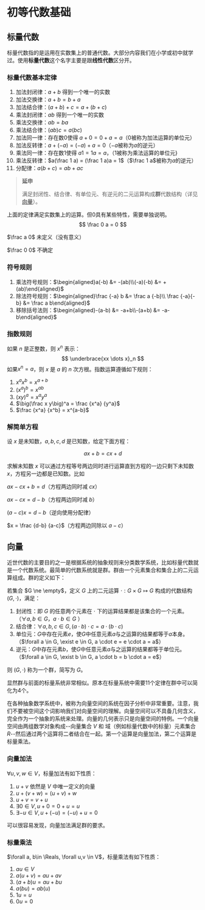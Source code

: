 # 初等代数基础

## 标量代数

标量代数指的是运用在实数集上的普通代数。大部分内容我们在小学或初中就学过。使用**标量代数**这个名字主要是跟**线性代数**区分开。

### 标量代数基本定律

1. 加法封闭律：$a+b$ 得到一个唯一的实数
2. 加法交换律：$a+b = b+a$
3. 加法结合律：$(a+b)+c = a+(b+c)$
4. 乘法封闭律：$ab$ 得到一个唯一的实数
5. 乘法交换律：$ab = ba$
6. 乘法结合律：$(ab)c = a(bc)$
7. 加法同一律：存在数0使得 $a+0=0+a=a$（0被称为加法运算的单位元）
8. 加法反转律：$a+(-a) = (-a)+a = 0$（$-a$被称为$a$的逆元）
9. 乘法同一律：存在数1使得 $a1=1a=a$，（1被称为乘法运算的单位元}
10. 乘法反转律：$a(\frac 1 a) = (\frac 1 a)a = 1$（$\frac 1 a$被称为$a$的逆元）
11. 分配律：$a(b+c) = ab+ac$

> **延申**
> 
> 满足封闭性、结合律、有单位元、有逆元的二元运算构成**群**代数结构（详见[向量](#vector)）。

上面的定律满足实数集上的运算。但0具有某些特性，需要单独说明。
$$
\frac 0 a = 0
$$

$\frac a 0$ 未定义（没有意义）

$\frac 0 0$ 不确定

### 符号规则

1. 乘法符号规则：$\begin{aligned}a(-b) &= -(ab)\\(-a)(-b) &= +(ab)\end{aligned}$
2. 除法符号规则：$\begin{aligned}\frac {-a} b &= \frac a {-b}\\ \frac {-a}{-b} &= \frac a b\end{aligned}$
3. 移除括号法则：$\begin{aligned}-(a-b) &= -a+b\\-(a+b) &= -a-b\end{aligned}$

### 指数规则

如果 $n$ 是正整数，则 $x^n$ 表示：
$$
\underbrace{xx \dots x}_n
$$
如果$x^n = a$，则 $x$ 是 $a$ 的 $n$ 次方根。指数运算遵循如下规则：

1. $x^ax^b = x^{a+b}$
2. $(x^a)^b = x^{ab}$
3. $(xy)^a = x^ay^a$
4. $\big(\frac x y\big)^a = \frac {x^a} {y^a}$
5. $\frac {x^a} {x^b} = x^{a-b}$

### 解简单方程

设 $x$ 是未知数，$a,b,c,d$ 是已知数，给定下面方程：

$$
ax+b = cx+d
$$

求解未知数 $x$ 可以通过方程等号两边同时进行运算直到方程的一边只剩下未知数 $x$，方程另一边都是已知数。比如

$ax-cx+b= d$（方程两边同时减 $cx$）

$ax-cx= d-b$（方程两边同时减 $b$）

$(a-c)x= d-b$（逆向使用分配律）

$x = \frac {d-b} {a-c}$（方程两边同除以 $a-c$）

## <div id="vector">向量</div>

近世代数的主要目的之一是根据系统的抽象规则来分类数学系统，比如标量代数就是一个代数系统。最简单的代数系统就是群。群由一个元素集合和集合上的二元运算组成。群的定义如下：

若集合 $G \ne \empty$，定义 $G$ 上的二元运算 $\cdot: G \times G \mapsto G$ 构成的代数结构 $(G, \cdot)$，满足：

1. 封闭性：即 $G$ 的任意两个元素在 $\cdot$ 下的运算结果都是该集合的一个元素。（$\forall a,b \in G，a \cdot b \in G$ ）
2. 结合律：$\forall a,b,c \in G, (a \cdot b) \cdot c = a \cdot (b \cdot c)$
3. 单位元：$G$中存在元素$e$，使$G$中任意元素$a$与之运算的结果都等于$a$本身。（$\forall a \in G, \exist e \in G, a \cdot e = e \cdot a = a$）
4. 逆元：$G$中存在元素$b$，使$G$中任意元素$a$与之运算的结果都等于单位元。（$\forall a \in G, \exist b \in G, a \cdot b = b \cdot a = e$）

则 $(G, \cdot)$ 称为一个群，简写为 $G$。

显然群与前面的标量系统非常相似。原本在标量系统中需要11个定律在群中可以简化为4个。

在各种抽象数学系统中，被称为向量空间的系统在因子分析中非常重要。注意，我们不要被空间这个词影响我们对向量空间的理解。向量空间可以不具备几何含义，完全作为一个抽象的系统来处理。向量的几何表示只是向量空间的特例。一个向量空间由两组数学对象构成--向量集合 $V$ 和 域（例如标量代数中的标量）元素集合 $R$--然后通过两个运算将二者结合在一起。第一个运算是向量加法，第二个运算是标量乘法。

### 向量加法

$\forall u,v,w \in V$，标量加法有如下性质：

1. $u + v$ 依然是 $V$ 中唯一定义的向量
2. $u + (v + w) = (u + v) + w$
3. $u+v = v+u$
4. $\exists 0 \in V, u+0 = 0+u = u$
5. $\exists -u \in V, u+(-u) = (-u)+u = 0$

可以很容易发现，向量加法满足群的要求。

### 标量乘法

$\forall a, b\in \Reals, \forall u,v \in V$，标量乘法有如下性质：

1. $au \in V$
2. $a(u+v) = au+av$
3. $(a+b)u = au+bu$
4. $a(bu) = ab(u)$
5. $1u = u$
6. $0u = 0$
